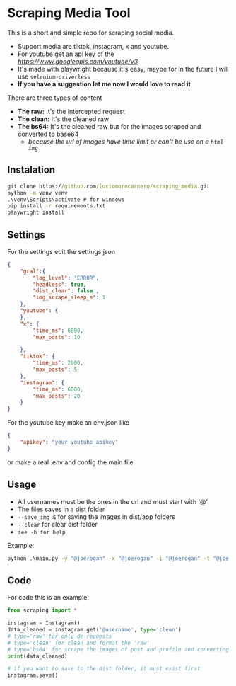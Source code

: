 # Scraping Media Tool
This is a short and simple repo for scraping social media.
- Support media are tiktok, instagram, x and youtube.
- For youtube get an api key of the *https://www.googleapis.com/youtube/v3*
- It's made with playwright because it's easy, maybe for in the future I will use `selenium-driverless`
- **If you have a suggestion let me now I would love to read it**

There are three types of content
- **The raw:** It's the intercepted request
- **The clean:** It's the cleaned raw
- **The bs64:** It's the cleaned raw but for the images scraped and converted to base64
  - *because the url of images have time limit or can't be use on a `html img`*
## Instalation

```cmd
git clone https://github.com/luciomorocarnero/scraping_media.git
python -m venv venv
.\venv\Scripts\activate # for windows
pip install -r requirements.txt
playwright install
```

## Settings
For the settings edit the settings.json
```json
{
    "gral":{
        "log_level": "ERROR",
        "headless": true,
        "dist_clear": false ,
        "img_scrape_sleep_s": 1
    },
    "youtube": {
    },
    "x": {
        "time_ms": 6000,
        "max_posts": 10

    },
    "tiktok": {
        "time_ms": 2000,
        "max_posts": 5
    },
    "instagram": {
        "time_ms": 6000,
        "max_posts": 20
    }
}
```
For the youtube key make an env.json like
```json
{
    "apikey": "your_youtube_apikey"
}
```
or make a real .env and config the main file

## Usage
- All usernames must be the ones in the url and must start with '@'
- The files saves in a dist folder
- `--save_img` is for saving the images in dist/app folders
- `--clear` for clear dist folder
- `see -h for help`

Example:
```cmd
python .\main.py -y "@joerogan" -x "@joerogan" -i "@joerogan" -t "@joe.rogan.clips33" --save_img
```

## Code
For code this is an example:
```python
from scraping import *

instagram = Instagram()
data_cleaned = instagram.get('@username', type='clean')
# type='raw' for only de requests
# type='clean' for clean and format the 'raw'
# type='bs64' for scrape the images of post and profile and converting to bs64
print(data_cleaned)

# if you want to save to the dist folder, it must exist first
instagram.save()
```
